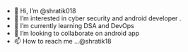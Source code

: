 - 👋 Hi, I’m @shratik018
- 👀 I’m interested in cyber security and android developer .
- 🌱 I’m currently learning DSA and DevOps
- 💞️ I’m looking to collaborate on android app
- 📫 How to reach me ...@shratik18

<!---
shratik018/shratik018 is a ✨ special ✨ repository because its `README.md` (this file) appears on your GitHub profile.
You can click the Preview link to take a look at your changes.
--->
